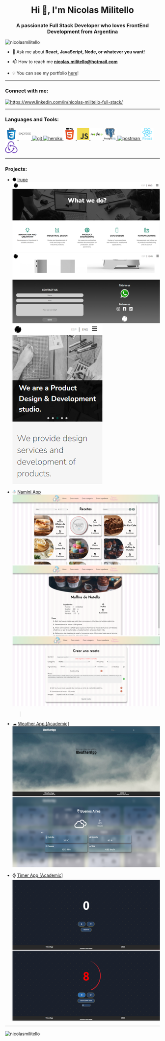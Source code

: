 <h1 align="center">Hi 👋, I'm Nicolas Militello</h1>
<h3 align="center">A passionate Full Stack Developer who loves FrontEnd Development from Argentina</h3>

<p align="left"> <img src="https://komarev.com/ghpvc/?username=nicolasmilitello&label=Profile%20views&color=0e75b6&style=flat" alt="nicolasmilitello" /> </p>

- 💬 Ask me about **React, JavaScript, Node, or whatever you want!**

- 📫 How to reach me **nicolas.militello@hotmail.com**

- 💡 You can see my portfolio <a href="https://portfolio-nicolasmilitello.vercel.app/" target="_blank" rel="noreferrer">here</a>!

---

<h3 align="left">Connect with me:</h3>
<p align="left">
<a href="https://linkedin.com/in/nicolas-militello-full-stack/" target="blank"><img align="center" src="https://raw.githubusercontent.com/rahuldkjain/github-profile-readme-generator/master/src/images/icons/Social/linked-in-alt.svg" alt="https://www.linkedin.com/in/nicolas-militello-full-stack/" height="30" width="40" /></a>
</p>

---

<h3 align="left">Languages and Tools:</h3>
<p align="left"> <a href="https://www.w3schools.com/css/" target="_blank" rel="noreferrer"> <img src="https://raw.githubusercontent.com/devicons/devicon/master/icons/css3/css3-original-wordmark.svg" alt="css3" width="40" height="40"/> </a> <a href="https://expressjs.com" target="_blank" rel="noreferrer"> <img src="https://raw.githubusercontent.com/devicons/devicon/master/icons/express/express-original-wordmark.svg" alt="express" width="40" height="40"/> </a> <a href="https://git-scm.com/" target="_blank" rel="noreferrer"> <img src="https://www.vectorlogo.zone/logos/git-scm/git-scm-icon.svg" alt="git" width="40" height="40"/> </a> <a href="https://heroku.com" target="_blank" rel="noreferrer"> <img src="https://www.vectorlogo.zone/logos/heroku/heroku-icon.svg" alt="heroku" width="40" height="40"/> </a> <a href="https://www.w3.org/html/" target="_blank" rel="noreferrer"> <img src="https://raw.githubusercontent.com/devicons/devicon/master/icons/html5/html5-original-wordmark.svg" alt="html5" width="40" height="40"/> </a> <a href="https://developer.mozilla.org/en-US/docs/Web/JavaScript" target="_blank" rel="noreferrer"> <img src="https://raw.githubusercontent.com/devicons/devicon/master/icons/javascript/javascript-original.svg" alt="javascript" width="40" height="40"/> </a> <a href="https://nodejs.org" target="_blank" rel="noreferrer"> <img src="https://raw.githubusercontent.com/devicons/devicon/master/icons/nodejs/nodejs-original-wordmark.svg" alt="nodejs" width="40" height="40"/> </a> <a href="https://www.postgresql.org" target="_blank" rel="noreferrer"> <img src="https://raw.githubusercontent.com/devicons/devicon/master/icons/postgresql/postgresql-original-wordmark.svg" alt="postgresql" width="40" height="40"/> </a> <a href="https://postman.com" target="_blank" rel="noreferrer"> <img src="https://www.vectorlogo.zone/logos/getpostman/getpostman-icon.svg" alt="postman" width="40" height="40"/> </a> <a href="https://reactjs.org/" target="_blank" rel="noreferrer"> <img src="https://raw.githubusercontent.com/devicons/devicon/master/icons/react/react-original-wordmark.svg" alt="react" width="40" height="40"/> </a> <a href="https://redux.js.org" target="_blank" rel="noreferrer"> <img src="https://raw.githubusercontent.com/devicons/devicon/master/icons/redux/redux-original.svg" alt="redux" width="40" height="40"/></a> </p>

---

<h3 align="left">Projects:</h3>

- <img src="./img/IrupeLogo.png" alt="IrupeLogoProject" width="12" height="12"/> <a href="https://www.irupeid.com/" target="_blank" rel="noreferrer">Irupe </a> </br>
  <img src="./img/Screenshot_Irupe_01.png" alt="IrupeProject" width="500" height="227"/></br>
  <img src="./img/Screenshot_Irupe_02.png" alt="IrupeProject" width="500" height="227"/></br>
  <img src="./img/Screenshot_Mobile_Irupe_01.png" alt="IrupeMobileProject" width="293" height="519"/></br>

- <img src="./img/logo.png" alt="NaminiAppLogoProject" width="12" height="12"/> <a href="https://namini-app-nicolas-militello.vercel.app" target="_blank" rel="noreferrer">Namini App </a> </br>
  <img src="./img/Screenshot_Namini_01.png" alt="IrupeProject" width="500" height="227"/></br>
  <img src="./img/Screenshot_Namini_02.png" alt="IrupeProject" width="500" height="227"/></br>
  <img src="./img/Screenshot_Namini_03.png" alt="IrupeProject" width="500" height="227"/></br>

  > </br>

- ☁ <a href="https://weatherapp-nicolas-militello.vercel.app/" target="_blank" rel="noreferrer">Weather App [Academic] </a></br>
  <img src="./img/Screenshot_Weather_01.png" alt="WeatherAppProject" width="500" height="227"/></br>
  <img src="./img/Screenshot_Weather_02.png" alt="WeatherAppProject" width="500" height="227"/></br>

- ⌚ <a href="https://timer-nicolas-militello.vercel.app/" target="_blank" rel="noreferrer">Timer App [Academic] </a></br>
  <img src="./img/Screenshot_Timer_01.png" alt="TimerAppProject" width="500" height="227"/></br>
  <img src="./img/Screenshot_Timer_02.png" alt="TimerAppProject" width="500" height="227"/></br>

---

<p><img align="center" src="https://github-readme-stats.vercel.app/api/top-langs?username=nicolasmilitello&show_icons=true&locale=en&layout=compact" alt="nicolasmilitello" /></p>
